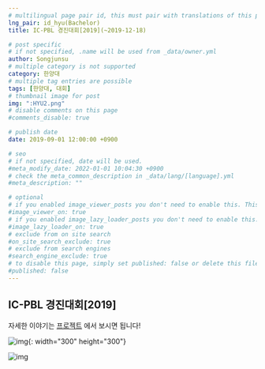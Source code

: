```yaml
---
# multilingual page pair id, this must pair with translations of this page. (This name must be unique)
lng_pair: id_hyu(Bachelor)
title: IC-PBL 경진대회[2019](~2019-12-18)

# post specific
# if not specified, .name will be used from _data/owner.yml
author: Songjunsu
# multiple category is not supported
category: 한양대
# multiple tag entries are possible
tags: [한양대, 대회]
# thumbnail image for post
img: ":HYU2.png"
# disable comments on this page
#comments_disable: true

# publish date
date: 2019-09-01 12:00:00 +0900

# seo
# if not specified, date will be used.
#meta_modify_date: 2022-01-01 10:04:30 +0900
# check the meta_common_description in _data/lang/[language].yml
#meta_description: ""

# optional
# if you enabled image_viewer_posts you don't need to enable this. This is only if image_viewer_posts = false
#image_viewer_on: true
# if you enabled image_lazy_loader_posts you don't need to enable this. This is only if image_lazy_loader_posts = false
#image_lazy_loader_on: true
# exclude from on site search
#on_site_search_exclude: true
# exclude from search engines
#search_engine_exclude: true
# to disable this page, simply set published: false or delete this file
#published: false
---
```

<!-- outline-start -->
## IC-PBL 경진대회[2019]

자세한 이야기는 [프로젝트](https://junsusong98.github.io/ko/tabs/projects.html#id_club) 에서 보시면 됩니다!

![img](:IC-PBL(2019).png){: width="300" height="300"}

![img](:IC-PBL_prime.jpg)


